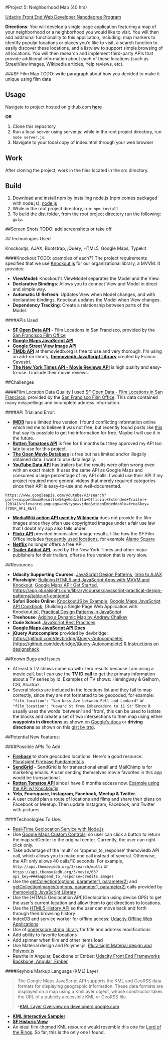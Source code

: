 #Project 5: Neighborhood Map (40 hrs)

[Udacity Front End Web Developer Nanodegree Program](https://www.udacity.com/course/front-end-web-developer-nanodegree--nd001)

**Directions**: You will develop a single-page application featuring a map of your neighborhood or a neighborhood you would like to visit. You will then add additional functionality to this application, including: map markers to identify popular locations or places you’d like to visit, a search function to easily discover these locations, and a listview to support simple browsing of all locations. You will then research and implement third-party APIs that provide additional information about each of these locations (such as StreetView images, Wikipedia articles, Yelp reviews, etc).

###SF Film Map
TODO: write paragraph about how you decided to make it unique using film data

Usage
-----
Navigate to project hosted on github.com [**here**](http://klammertime.github.io/P5-Neighborhood-Map/)

**OR**

1. Clone this repository
2. Run a local server using server.js: while in the root project directory, run `node server.js`. 
3. Navigate to your local copy of index.html through your web browser  

Work
----
After cloning the project, work in the files located in the src directory.

Build
-----
1. Download and install npm by installing node.js (npm comes packaged with node.js): [node.js](https://nodejs.org/en/) 
2. While in the root project directory, run: `npm install`.
3. To build the dist folder, from the root project directory run the following: `gulp`.

##Screen Shots
TODO: add screenshots or take off

##Technologies Used

Knockoutjs, AJAX, Bootstrap, jQuery, HTML5, Google Maps, Typekit

####Knockout
TODO: examples of each??
The project requirements specified that we use [Knockout.js](http://knockoutjs.com/) for our organizational library, a MVVM. It provides:
* **ViewModel**: Knockout's ViewModel separates the Model and the View. 
* **Declarative Bindings**: Allows you to connect View and Model in direct and simple way.
* **Automatic UI Refresh**: Updates View when Model changes, and with declarative bindings, Knockout updates the Model when View changes.
* **Dependency Tracking**: Create a relationship between parts of the Model.

####APIs Used
* [**SF Open Data API**](https://data.sfgov.org/Culture-and-Recreation/Film-Locations-in-San-Francisco/yitu-d5am) - Film Locations in San Francisco, provided by the [San Francisco Film Office](http://filmsf.org/sf-locations)
* [**Google Maps JavaScript API**](https://developers.google.com/maps/documentation/javascript/)
* [**Google Street View Image API**](https://developers.google.com/maps/documentation/streetview/)
* [**TMDb API**](https://www.themoviedb.org/documentation/api) at themoviedb.org is free to use and very thorough. I'm using an add-on library, [**themoviedb JavaScript Library**](https://github.com/cavestri/themoviedb-javascript-library/wiki/Collections) created by Franco Cavestri.
* [**The New York Times API - Movie Reviews API**](http://developer.nytimes.com/docs/movie_reviews_api/) is high quality and easy-to-use. I include their movie reviews.

##Challenges

####Film Location Data Quality
I used [SF Open Data - Film Locations in San Francisco](https://data.sfgov.org/Culture-and-Recreation/Film-Locations-in-San-Francisco/yitu-d5am), provided by the [San Francisco Film Office](http://filmsf.org/sf-locations). This data contained many misspellings and incomplete
address information.

####API Trial and Error:
* [**IMDB**](http://www.imdb.com/help/show_leaf?usedatasoftware) has a limited free version. I found conflicting information online which led me to believe it was not free, but recently found posts like [this](https://www.quora.com/Any-one-knows-about-reliable-IMDB-free-paid-API) that say its possible to get the information for free. Maybe I will use it in the future.
* [**Rotten Tomatoes API**](http://developer.rottentomatoes.com/) is free for 6 months but they approved my API too late to use for this project.
* [**The Open Movie Database**](http://www.omdbapi.com/) is free but has limited and/or illegally obtained data. I want to use data legally.
* [**YouTube Data API**](https://developers.google.com/youtube/v3/docs/videos/insert#parameters) has trailers but the results were often wrong even with 
an exact match. It uses the same API
as Google Maps and consumed a large percentage of my API calls. I would use
their API if my project required more general videos that merely
required categories since their API is easy-to-use and well-documented.
```
https://www.googleapis.com/youtube/v3/search?part=snippet&maxResults=5&q=Godzilla+Official+Extended+Trailer+(2014)&relevanceLanguage=en&type=video&videoEmbeddable=true&key={YOUR_API_KEY}
```
* [**MediaWiki action API used by Wikipedia**](https://www.mediawiki.org/wiki/API:Main_page) does not provide the film images since they often
use copyrighted images under a fair use law that I doubt my app 
also falls under.
* [**Flickr API**](https://www.flickr.com/services/api/) provided inconsistent image results. I like how the SF Film Office includes [frequently used locations](http://www.filmsf.org/sf-locations), for example [Alamo Square](https://www.flickr.com/search/?q=alamo+square)
* [**Netflix**](https://www.reddit.com/r/programming/comments/2mdo7y/netflix_is_shutting_down_its_public_api_today/) no longer offers a free API. 
* [**Trailer Addict API**](http://www.traileraddict.com/trailerapi), used by The New York Times and other major publishers for their trailers, offers a free version that is very slow.  

##Resources
* **Udacity Supporting Courses**: [JavaScript Design Patterns](https://classroom.udacity.com/courses/ud989/lessons/3417188540/concepts/33740985840923), [Intro to AJAX](https://classroom.udacity.com/nanodegrees/nd001/parts/00113454014/modules/271165859175460/lessons/3174548544/concepts/31591285700923)
* **Pluralsight**: [Building HTML5 and JavaScript Apps with MVVM and Knockout](https://app.pluralsight.com/library/courses/knockout-mvvm/table-of-contents), [Google Maps API: Get Started](https://app.pluralsight.com/library/courses/google-maps-api-get-started/table-of-contents), (https://app.pluralsight.com/library/courses/javascript-practical-design-patterns/table-of-contents)
* **Safari Books Online**: [KnockoutJS by Example](https://www.safaribooksonline.com/library/view/knockoutjs-by-example/9781785288548/), [Google Maps JavaScript API Cookbook](https://www.safaribooksonline.com/library/view/google-maps-javascript/9781849698825/), [Building a Single Page Web Application with Knockout.js], [Practical Design Patterns in JavaScript](https://www.safaribooksonline.com/library/view/building-a-single/9781783284054/)
* **Treehouse**: [Adding a Dynamic Map by Andrew Chalkey](https://teamtreehouse.com/library/build-an-interactive-website/google-maps-integration/adding-a-dynamic-map-2)
* **Code School**: [JavaScript Best Practices](https://www.codeschool.com/courses/javascript-best-practices)
* [**Google Maps JavaScript API Docs**](https://developers.google.com/maps/documentation/javascript/)
* **jQuery Autocomplete** provided by devbridge: [https://github.com/devbridge/jQuery-Autocomplete](https://github.com/devbridge/jQuery-Autocomplete) & [Instructions on designshack](http://designshack.net/articles/javascript/create-a-simple-autocomplete-with-html5-jquery/)
 
##Known Bugs and Issues
* At least 5 TV shows come up with zero results because I am using a movie call, but I can use the [**TV ID call**](http://docs.themoviedb.apiary.io/#reference/tv) to get the primary information about a TV series by id.
Examples of TV shows: Hemingway & Gelhorn, CSI, Alcatraz. 
* Several blocks are included in the locations list and they fail to map correctly, since they are not formatted to be geocoded, for example:  
`"film_location": "Van Ness Ave between Fell and Lombard"` or
`"film_location": "Howard St from Embarcadero to 11 St"`
Since it usually uses the words 'between' and 'from', this can be used to isolate the blocks and create a set of two intersections to then map using either **waypoints in directions** as shown on [Google's docs](https://developers.google.com/maps/documentation/javascript/examples/directions-waypoints) or **driving directions** as shown on this [gist by trtg](https://gist.github.com/trtg/3950475).

##Potential New Features:

####Possible APIs To Add:
* [**Firebase**](https://www.firebase.com/) to store geocoded locations. Here's a good resource:  [Pluralsight Firebase Fundamentals](https://app.pluralsight.com/library/courses/firebase-fundamentals/table-of-contents)
* [**SendGrid**](https://sendgrid.com/docs/API_Reference/index.html) - SendGrid is for transactional email and MailChimp is for marketing emails. A user sending themselves movie favorites in this app would be transactional.
* [**Rotten Tomatos API**](http://developer.rottentomatoes.com/) since I have 6 months access now. [Example using the API w/ Knockoutjs](http://www.webdesignermag.co.uk/create-data-driven-interfaces-with-knockoutjs/)
* **Yelp, Foursquare, Instagram, Facebook, Meetup & Twitter**.
* A user could plan a route of locations and films and share their plans on Facebook or Meetup. Then update Instagram, Facebook, and Twitter with pictures.

####Technologies To Use:
* [Real-Time Geolocation Service with Node.js](http://tympanus.net/codrops/2012/10/11/real-time-geolocation-service-with-node-js/)
* Use [Google Maps Custom Controls](https://developers.google.com/maps/documentation/javascript/controls#CustomControls): so user can click a button to return the map.setCenter to the original center. Currently, the user can right-click only.
* Take advantage of the 'multi' or 'append_to_response' themoviedb API call, which allows you to make one call instead of several. Otherwise, the API only allows 40 calls/10 seconds. For example, `http://api.themoviedb.org/3/search/multi` or `https://api.themoviedb.org/3/movie/63?api_key=###&append_to_response=credits,images`
* Use the [getCollection(options, parameter1, parameter2)](https://github.com/cavestri/themoviedb-javascript-library/wiki/Collections) and [getCollectionImages(options, parameter1, parameter2)](https://github.com/cavestri/themoviedb-javascript-library/wiki/Collections) calls provided by [themoviedb JavaScript Library](https://github.com/cavestri/themoviedb-javascript-library/wiki/Collections)
* Use the [HTML5 Geolocation API](Geolocation using device GPS) to get the user's current location and allow them to get directions to locations. 
* Use the [HTML5 History API](https://developer.mozilla.org/en-US/docs/Web/API/History_API) so the user can move back and forth through their browsing history
* IndexDB and service worker for offline access: [Udacity Offline Web Applications](https://www.udacity.com/course/offline-web-applications--ud899)
* Use of [underscore.string library](http://gabceb.github.io/underscore.string.site/#capitalize) for title and address modifications
* Add ability to favorite locations
* Add spinner when film and other items load
* Use Material design and Polymer.js: [Pluralsight Material design and Polymer.js](https://app.pluralsight.com/library/courses/building-web-application-polymer-material-design/table-of-contents)
* Rewrite in Angular, Backbone or Ember: [Udacity Front End Frameworks Backbone, Angular, Ember](https://www.udacity.com/course/front-end-frameworks--ud894)

####Keyhole Markup Language (KML) Layer
> The Google Maps JavaScript API supports the KML and GeoRSS data formats for displaying geographic information. These data formats are displayed on a map using a KmlLayer object, whose constructor takes the URL of a publicly accessible KML or GeoRSS file.
> 
> -[KML Layer Overview on developers.google.com](https://developers.google.com/maps/documentation/javascript/kmllayer#overview)

* [**KML Interactive Sampler**](https://kml-samples.googlecode.com/svn/trunk/interactive/index.html) 
* [**SF Historic View**](http://www.davidrumsey.com/blog/2014/11/7/georeferencer-added-to-online-library)
* An ideal film-themed KML resource would resemble this one for [Lord of the Rings](https://www.google.com/maps/d/viewer?mid=zh4EujB5Riwo.kTrEeXC1k-lY&hl=en_US). So far, this is the only one I found. 
